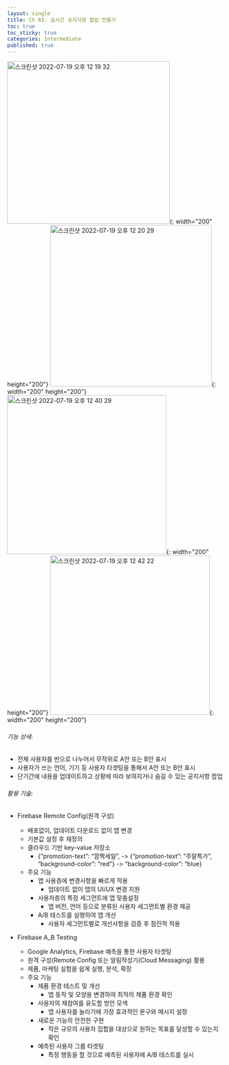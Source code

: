 ```yaml
---
layout: single
title: Ch 03. 실시간 공지사항 팝업 만들기
toc: true
toc_sticky: true
categories: Intermediate
published: true
---
```

<img width="378" alt="스크린샷 2022-07-19 오후 12 19 32" src="https://user-images.githubusercontent.com/63464299/179660041-9aa4de02-b67b-47d4-8f69-30ea78d139f7.png">{: width="200" height="200"}
<img width="376" alt="스크린샷 2022-07-19 오후 12 20 29" src="https://user-images.githubusercontent.com/63464299/179660052-fec29289-c067-4b33-85fe-d750cb8d443d.png">{: width="200" height="200"}
<img width="370" alt="스크린샷 2022-07-19 오후 12 40 29" src="https://user-images.githubusercontent.com/63464299/179660072-69145431-769a-495f-81d2-fe78ba80837a.png">{: width="200" height="200"}
<img width="371" alt="스크린샷 2022-07-19 오후 12 42 22" src="https://user-images.githubusercontent.com/63464299/179660152-7decca2c-b8b3-46f9-b00f-25c36367848d.png">{: width="200" height="200"}



###### 기능 상세:
- 전체 사용자를 반으로 나누어서 무작위로 A안 또는 B안 표시
- 사용자가 쓰는 언어, 기기 등 사용자 타겟팅을 통해서 A안 또는 B안 표시
- 단기간에 내용을 업데이트하고 상황에 따라 보여지거나 숨길 수 있는 공지사항 팝업

###### 활용 기술:
- Firebase Remote Config(원격 구성)
    - 배포없이, 업데이트 다운로드 없이 앱 변경
    - 기본값 설정 후 재정의
    - 클라우드 기반 key-value  저장소
        - {“promotion-text”: “깜짝세일”, -> {“promotion-text”: “주말특가”,<br/>
           “background-color”: “red”}  ->  “background-color”: “blue}
    - 주요 기능
        - 앱 사용층에 변경사항을 빠르게 적용
            - 업데이트 없이 앱의 UI/UX 변경 지원
        - 사용자층의 특정 세그먼트에 앱 맞춤설정
            - 앱 버전, 언어 등으로 분류된 사용자 세그먼트별 환경 제공
        - A/B 테스트를 실행하여 앱 개선
            - 사용자 세그먼트별로 개선사항을 검증 후 점진적 적용

- Firebase A_B Testing
    - Google Analytics, Firebase 예측을 통한 사용자 타겟팅
    - 원격 구성(Remote Config 또는 알림작성기(Cloud Messaging) 활용
    - 제품, 마케팅 실험을 쉽게 실행, 분석, 확장
    - 주요 기능
        - 제품 환경 테스트 및 개선
            - 앱 동작 및 모양을 변경하여 최적의 제품 환경 확인
        - 사용자의 재참여를 유도할 방안 모색
            - 앱 사용자를 늘리기에 가장 효과적인 문구와 메시지 설정
        - 새로운 기능의 안전한 구현
            - 작은 규모의 사용자 집합을 대상으로 원하는 목표를 달성할 수 있는지 확인
        - 예측된 사용자 그룹 타겟팅
            - 특정 행동을 할 것으로 예측된 사용자에 A/B 테스트를 실시

